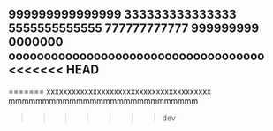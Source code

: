 999999999999999
333333333333333
5555555555555
777777777777
999999999
0000000
oooooooooooooooooooooooooooooooooooo
<<<<<<< HEAD
---------------------------
=======
xxxxxxxxxxxxxxxxxxxxxxxxxxxxxxxxxxxxxxx
mmmmmmmmmmmmmmmmmmmmmmmmmmmm
>>>>>>> dev
